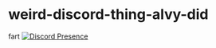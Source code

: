 # weird-discord-thing-alvy-did
fart
[![Discord Presence](https://lanyard.cnrad.dev/api/613805488152510474)](https://discord.com/users/613805488152510474)
